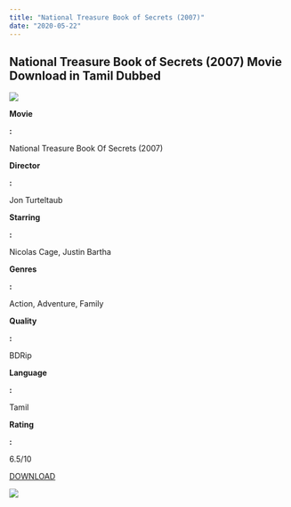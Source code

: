 ```yaml
---
title: "National Treasure Book of Secrets (2007)"
date: "2020-05-22"
---
```


## National Treasure Book of Secrets (2007) Movie Download in Tamil Dubbed

[![](https://1.bp.blogspot.com/-YWuoaINPDNU/XqF8vfuHRgI/AAAAAAAAAtI/X0rE8afjNXYSDIZd0Z5d-nBoMCQKFjFPACNcBGAsYHQ/s320/368261.jpg)](https://1.bp.blogspot.com/-YWuoaINPDNU/XqF8vfuHRgI/AAAAAAAAAtI/X0rE8afjNXYSDIZd0Z5d-nBoMCQKFjFPACNcBGAsYHQ/s1600/368261.jpg)

**Movie**

**:**

National Treasure Book Of Secrets (2007)

**Director**

**:**

Jon Turteltaub

**Starring**

**:**

Nicolas Cage, Justin Bartha

**Genres**

**:**

Action, Adventure, Family

**Quality**

**:**

BDRip

**Language**

**:**

Tamil

**Rating**

**:**

6.5/10

[DOWNLOAD](http://d11.uptofiles.site//files/Tamil{6a9242ac63492b6a27eb196a6e17803ac8b6d8f05d0536ef84b9c25d26eb437e}20Dubbed{6a9242ac63492b6a27eb196a6e17803ac8b6d8f05d0536ef84b9c25d26eb437e}20Collections/National{6a9242ac63492b6a27eb196a6e17803ac8b6d8f05d0536ef84b9c25d26eb437e}20Treasure{6a9242ac63492b6a27eb196a6e17803ac8b6d8f05d0536ef84b9c25d26eb437e}20Duology{6a9242ac63492b6a27eb196a6e17803ac8b6d8f05d0536ef84b9c25d26eb437e}20Collections/National{6a9242ac63492b6a27eb196a6e17803ac8b6d8f05d0536ef84b9c25d26eb437e}20Treasure{6a9242ac63492b6a27eb196a6e17803ac8b6d8f05d0536ef84b9c25d26eb437e}20Book{6a9242ac63492b6a27eb196a6e17803ac8b6d8f05d0536ef84b9c25d26eb437e}20Of{6a9242ac63492b6a27eb196a6e17803ac8b6d8f05d0536ef84b9c25d26eb437e}20Secrets{6a9242ac63492b6a27eb196a6e17803ac8b6d8f05d0536ef84b9c25d26eb437e}20(2007)/Mp4{6a9242ac63492b6a27eb196a6e17803ac8b6d8f05d0536ef84b9c25d26eb437e}20HD{6a9242ac63492b6a27eb196a6e17803ac8b6d8f05d0536ef84b9c25d26eb437e}20(640x360)/National{6a9242ac63492b6a27eb196a6e17803ac8b6d8f05d0536ef84b9c25d26eb437e}20Treasure{6a9242ac63492b6a27eb196a6e17803ac8b6d8f05d0536ef84b9c25d26eb437e}20Book{6a9242ac63492b6a27eb196a6e17803ac8b6d8f05d0536ef84b9c25d26eb437e}20Of{6a9242ac63492b6a27eb196a6e17803ac8b6d8f05d0536ef84b9c25d26eb437e}20Secrets{6a9242ac63492b6a27eb196a6e17803ac8b6d8f05d0536ef84b9c25d26eb437e}20(2007){6a9242ac63492b6a27eb196a6e17803ac8b6d8f05d0536ef84b9c25d26eb437e}20HD{6a9242ac63492b6a27eb196a6e17803ac8b6d8f05d0536ef84b9c25d26eb437e}20(640x360).mp4)

[![](https://1.bp.blogspot.com/-bhTWbv3nMKg/XqF8AuvX_lI/AAAAAAAAAtA/4L0OvF4xaGo96S_SOI-bQOiTlJFoG_EVgCEwYBhgL/s320/download-icon.gif)](https://1.bp.blogspot.com/-bhTWbv3nMKg/XqF8AuvX_lI/AAAAAAAAAtA/4L0OvF4xaGo96S_SOI-bQOiTlJFoG_EVgCEwYBhgL/s1600/download-icon.gif)
